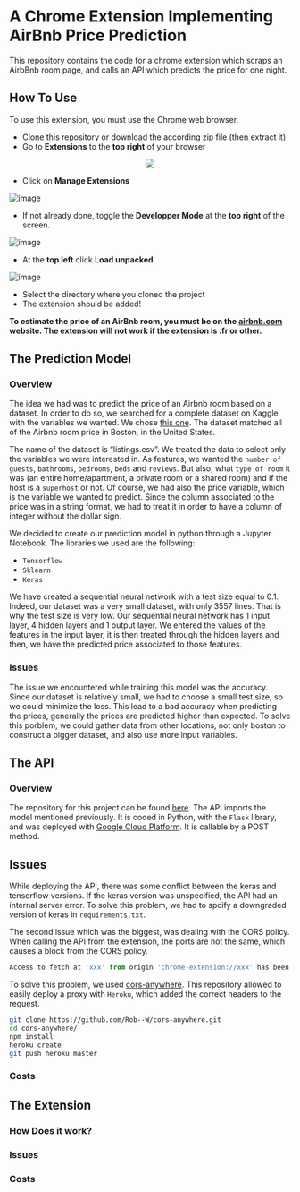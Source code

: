 # A Chrome Extension Implementing AirBnb Price Prediction

This repository contains the code for a chrome extension which scraps an AirbBnb room page, and calls an API which predicts the price for one night. 

## How To Use
To use this extension, you must use the Chrome web browser. 
- Clone this repository or download the according zip file (then extract it)
- Go to **Extensions** to the **top right** of your browser

<p align="center">
  <img  src="https://user-images.githubusercontent.com/60437222/144094476-1bf67ce5-ee7b-4f0b-b29f-b0e8693051fa.png">
</p>

- Click on **Manage Extensions**

![image](https://user-images.githubusercontent.com/60437222/144094896-f87b27b1-7a07-44dc-a349-f5bc99bc2e7a.png)

- If not already done, toggle the **Developper Mode** at the **top right** of the screen.

![image](https://user-images.githubusercontent.com/60437222/144077044-cff07051-284d-4d59-8bd7-eea073c4ba1d.png)

- At the **top left** click **Load unpacked**

![image](https://user-images.githubusercontent.com/60437222/144077906-c48f1aee-3290-446f-8985-f9510b64d43d.png)

- Select the directory where you cloned the project
- The extension should be added!

**To estimate the price of an AirBnb room, you must be on the [airbnb.com](https://airbnb.com) website. The extension will not work if the extension is .fr or other.**

## The Prediction Model
### Overview

The idea we had was to predict the price of an Airbnb room based on a dataset. In order to do so, we searched for a complete dataset on Kaggle with the variables we wanted. We chose [this one](https://www.kaggle.com/airbnb/boston?select=listings.csv). The dataset matched all of the Airbnb room price in Boston, in the United States. 

The name of the dataset is “listings.csv”. We treated the data to select only the variables we were interested in. As features, we wanted the `number of guests`, `bathrooms`, `bedrooms`, `beds` and `reviews`. But also, what `type of room` it was (an entire home/apartment, a private room or a shared room) and if the host is a `superhost` or not. Of course, we had also the price variable, which is the variable we wanted to predict. Since the column associated to the price was in a string format, we had to treat it in order to have a column of integer without the dollar sign. 

We decided to create our prediction model in python through a Jupyter Notebook. The libraries we used are the following: 
  -	`Tensorflow`
  -	`Sklearn` 
  -	`Keras`

We have created a sequential neural network with a test size equal to 0.1. Indeed, our dataset was a very small dataset, with only 3557 lines. That is why the test size is very low. Our sequential neural network has 1 input layer, 4 hidden layers and 1 output layer. We entered the values of the features in the input layer, it is then treated through the hidden layers and then, we have the predicted price associated to those features. 


### Issues
The issue we encountered while training this model was the accuracy. Since our dataset is relatively small, we had to choose a small test size, so we could minimize the loss. This lead to a bad accuracy when predicting the prices, generally the prices are predicted higher than expected. To solve this porblem, we could gather data from other locations, not only boston to construct a bigger dataset, and also use more input variables. 

## The API


### Overview
The repository for this project can be found [here](https://github.com/laurendudu/airbnb-api-gcloud). The API imports the model mentioned previously. It is coded in Python, with the `Flask` library, and was deployed with [Google Cloud Platform](https://cloud.google.com/). It is callable by a POST method. 

## Issues 
While deploying the API, there was some conflict between the keras and tensorflow versions. If the keras version was unspecified, the API had an internal server error. To solve this problem, we had to spcify a downgraded version of keras in `requirements.txt`.

The second issue which was the biggest, was dealing with the CORS policy. When calling the API from the extension, the ports are not the same, which causes a block from the CORS policy. 

```js
Access to fetch at 'xxx' from origin 'chrome-extension://xxx' has been blocked by CORS policy: Response to preflight request doesn't pass access control check: No 'Access-Control-Allow-Origin' header is present on the requested resource. If an opaque response serves your needs, set the request's mode to 'no-cors' to fetch the resource with CORS disabled.
```

To solve this problem, we used [cors-anywhere](https://github.com/Rob--W/cors-anywhere). This repository allowed to easily deploy a proxy with `Heroku`, which added the correct headers to the request. 

```bash
git clone https://github.com/Rob--W/cors-anywhere.git
cd cors-anywhere/
npm install
heroku create
git push heroku master
```

### Costs

## The Extension
### How Does it work?
### Issues
### Costs

